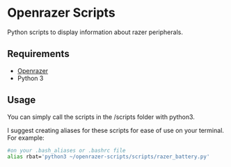 # Openrazer Scripts

Python scripts to display information about razer peripherals.

## Requirements

- [Openrazer](https://github.com/openrazer/openrazer)
- Python 3

## Usage

You can simply call the scripts in the /scripts folder with python3. 

I suggest creating aliases for these scripts for ease of use on your terminal. For example:

```bash
#on your .bash_aliases or .bashrc file
alias rbat='python3 ~/openrazer-scripts/scripts/razer_battery.py'
```
